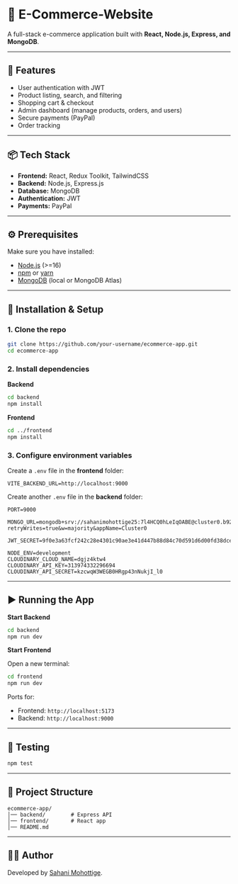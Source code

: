 # 🛒 E-Commerce-Website

A full-stack e-commerce application built with **React, Node.js, Express, and MongoDB**.  

---

## 🚀 Features
- User authentication with JWT
- Product listing, search, and filtering
- Shopping cart & checkout
- Admin dashboard (manage products, orders, and users)
- Secure payments (PayPal)
- Order tracking

---

## 📦 Tech Stack
- **Frontend:** React, Redux Toolkit, TailwindCSS
- **Backend:** Node.js, Express.js
- **Database:** MongoDB
- **Authentication:** JWT
- **Payments:** PayPal 

---

## ⚙️ Prerequisites
Make sure you have installed:
- [Node.js](https://nodejs.org/) (>=16)
- [npm](https://www.npmjs.com/) or [yarn](https://yarnpkg.com/)
- [MongoDB](https://www.mongodb.com/) (local or MongoDB Atlas)

---

## 🔧 Installation & Setup

### 1. Clone the repo
```bash
git clone https://github.com/your-username/ecommerce-app.git
cd ecommerce-app
````

### 2. Install dependencies

**Backend**

```bash
cd backend
npm install
```

**Frontend**

```bash
cd ../frontend
npm install
```

### 3. Configure environment variables

Create a `.env` file in the **frontend** folder:

```env
VITE_BACKEND_URL=http://localhost:9000
```

Create another `.env` file in the **backend** folder:

```env
PORT=9000

MONGO_URL=mongodb+srv://sahanimohottige25:7l4HCQ0hLeIqOABE@cluster0.b92b1mc.mongodb.net/pickzy?retryWrites=true&w=majority&appName=Cluster0

JWT_SECRET=9f0e3a63fcf242c28e4301c90ae3e41d447b88d84c70d591d6d00fd38dce7c95

NODE_ENV=development
CLOUDINARY_CLOUD_NAME=dgjz4ktw4
CLOUDINARY_API_KEY=313974332296694
CLOUDINARY_API_SECRET=kzcwqW3WEGB0HRgp43nNukjI_l0

```

---

## ▶️ Running the App

**Start Backend**

```bash
cd backend
npm run dev
```

**Start Frontend**

Open a new terminal:

```bash
cd frontend
npm run dev
```

Ports for:

* Frontend: `http://localhost:5173`
* Backend: `http://localhost:9000`

---

## 🧪 Testing

```bash
npm test
```

---

## 📂 Project Structure

```
ecommerce-app/
│── backend/        # Express API
│── frontend/       # React app
│── README.md
```

---

## 👩‍💻 Author

Developed by [Sahani Mohottige](https://github.com/Sahani-Mohottige).

```
